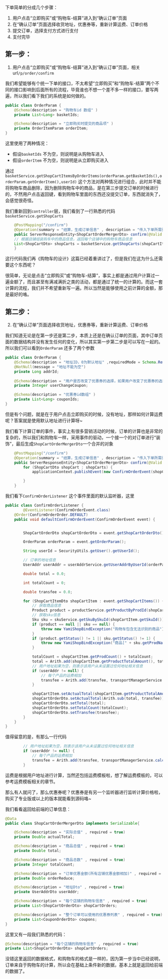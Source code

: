 下单简单的分成几个步骤：

1. 用户点击“立即购买”或“购物车-结算”进入到“确认订单”页面
2. 在“确认订单”页面选择收货地址，优惠券等，重新计算运费、订单价格
3. 提交订单，选择支付方式进行支付
4. 支付完毕



## 第一步：

1. 用户点击“立即购买”或“购物车-结算”进入到“确认订单”页面，相关url`/p/order/confirm`

我们希望能够有个统一下单的接口，不太希望“立即购买”和“购物车-结算”两个不同的接口影响到后面所有的流程，毕竟谁也不想一个差不多一样的接口，要写两遍，所以我们看下我们的系统是如何做的。



```java
public class OrderParam {
	@Schema(description = "购物车id 数组" )
	private List<Long> basketIds;

	@Schema(description = "立即购买时提交的商品项" )
	private OrderItemParam orderItem;
}
```

这里使用了两种情况：

- 假设`basketIds` 不为空，则说明是从购物车进入
- 假设`orderItem` 不为空，则说明是从立即购买进入

通过`basketService.getShopCartItemsByOrderItems(orderParam.getBasketIds(),orderParam.getOrderItem(),userId)` 这个方法对两种情况进行组合，此时并不能将购物车商品删除，因为删除购物车中的商品，是在第三步提交订单的时候进行的，不然用户点击返回键，看到购物车里面的东西还没提交订单，东西就消失了，会感觉很奇怪。



我们重新回到`controller`层，我们看到了一行熟悉的代码`basketService.getShopCarts`

```java
    @PostMapping("/confirm")
    @Operation(summary = "结算，生成订单信息" , description = "传入下单所需要的参数进行下单")
    public ServerResponseEntity<ShopCartOrderMergerDto> confirm(@Valid @RequestBody OrderParam orderParam) {
    // 根据店铺组装购车中的商品信息，返回每个店铺中的购物车商品信息
    List<ShopCartDto> shopCarts = basketService.getShopCarts(shopCartItems);
    }
```

这行代码我们再《购物车的设计》这篇已经着重讲过了，但是我们在这为什么还需要这个东西呢？

很简单，无论是点击“立即购买”或“购物车-结算”，事实上都是通过用户计算过一遍金额了，而且甚至有满减满折之类的活动，都是通过了统一的计算的。而这一套计算的流程，我们并不希望重新写一遍。所以当然是能够使用之前计算的金额，那是最好的咯。





## 第二步：

2. 在“确认订单”页面选择收货地址，优惠券等，重新计算运费、订单价格

我们知道无论是在第一步还是第二步，本质上还是在确认订单的页面，其中订单页面的数据结构并没有发生任何的变化，所以其实第一步第二步是可以写在一起的。所以我们可以看到`OrderParam` 还多了两个参数

```java
public class OrderParam {
	@Schema(description = "地址ID，0为默认地址" ,requiredMode = Schema.RequiredMode.REQUIRED)
	@NotNull(message = "地址不能为空")
	private Long addrId;
	
	@Schema(description = "用户是否改变了优惠券的选择，如果用户改变了优惠券的选择，则完全根据传入参数进行优惠券的选择" )
	private Integer userChangeCoupon;

	@Schema(description = "优惠券id数组" )
	private List<Long> couponIds;
}
```

但是有个问题，就是在于用户点击立即购买的时候，没有地址，那样如何计算运费呢？答案就是使用默认地址进行计算呀~



我们看下计算订单的事件，事实上有很多营销活动的时候，订单的计算也是非常的复杂的，所以我们和购物车一样，采用事件的驱动，一个接一个的对订单进行“装饰”，最后生成`ShopCartOrderMergerDto`一个合并的对象

```java
    @PostMapping("/confirm")
    @Operation(summary = "结算，生成订单信息" , description = "传入下单所需要的参数进行下单")
    public ServerResponseEntity<ShopCartOrderMergerDto> confirm(@Valid @RequestBody OrderParam orderParam) {
        for (ShopCartDto shopCart : shopCarts) {
            applicationContext.publishEvent(new ConfirmOrderEvent(shopCartOrder,orderParam,shopAllShopCartItems));

        }
    }
```

我们看下`ConfirmOrderListener` 这个事件里面的默认监听器，这里



```java
public class ConfirmOrderListener {
        @EventListener(ConfirmOrderEvent.class)
    @Order(ConfirmOrderOrder.DEFAULT)
    public void defaultConfirmOrderEvent(ConfirmOrderEvent event) {


        ShopCartOrderDto shopCartOrderDto = event.getShopCartOrderDto();

        OrderParam orderParam = event.getOrderParam();

        String userId = SecurityUtils.getUser().getUserId();

        // 订单的地址信息
        UserAddr userAddr = userAddrService.getUserAddrByUserId(orderParam.getAddrId(), userId);

        double total = 0.0;

        int totalCount = 0;

        double transfee = 0.0;

        for (ShopCartItemDto shopCartItem : event.getShopCartItems()) {
            // 获取商品信息
            Product product = productService.getProductByProdId(shopCartItem.getProdId());
            // 获取sku信息
            Sku sku = skuService.getSkuBySkuId(shopCartItem.getSkuId());
            if (product == null || sku == null) {
                throw new YamiShopBindException("购物车包含无法识别的商品");
            }
            if (product.getStatus() != 1 || sku.getStatus() != 1) {
                throw new YamiShopBindException("商品[" + sku.getProdName() + "]已下架");
            }

            totalCount = shopCartItem.getProdCount() + totalCount;
            total = Arith.add(shopCartItem.getProductTotalAmount(), total);
            // 用户地址如果为空，则表示该用户从未设置过任何地址相关信息
            if (userAddr != null) {
                // 每个产品的运费相加
                transfee = Arith.add(transfee, transportManagerService.calculateTransfee(shopCartItem, userAddr));
            }

            shopCartItem.setActualTotal(shopCartItem.getProductTotalAmount());
            shopCartOrderDto.setActualTotal(Arith.sub(total, transfee));
            shopCartOrderDto.setTotal(total);
            shopCartOrderDto.setTotalCount(totalCount);
            shopCartOrderDto.setTransfee(transfee);
        }
    }
}
```

值得留意的是，有那么一行代码

```java
        // 用户地址如果为空，则表示该用户从未设置过任何地址相关信息
        if (userAddr != null) {
            // 每个产品的运费相加
            transfee = Arith.add(transfee, transportManagerService.calculateTransfee(shopCartItem, userAddr));
        }
```
运费是根据用户地址进行计算，当然还包括运费模板啦，想了解运费模板的，可以参考运费模板相关的章节。

那么有人就问了，那么优惠券呢？优惠券是有另一个监听器进行监听计算价格啦，购买了专业版或以上的版本就能看到源码咯~



我们看看返回给前端的订单信息：

```java
@Data
public class ShopCartOrderMergerDto implements Serializable{

    @Schema(description = "实际总值" , required = true)
    private Double actualTotal;

    @Schema(description = "商品总值" , required = true)
    private Double total;

    @Schema(description = "商品总数" , required = true)
    private Integer totalCount;

    @Schema(description = "订单优惠金额(所有店铺优惠金额相加)" , required = true)
    private Double orderReduce;

    @Schema(description = "地址Dto" , required = true)
    private UserAddrDto userAddr;

    @Schema(description = "每个店铺的购物车信息" , required = true)
    private List<ShopCartOrderDto> shopCartOrders;

    @Schema(description = "整个订单可以使用的优惠券列表" , required = true)
    private List<CouponOrderDto> coupons;
}

```

这里又有一段我们熟悉的代码：

```java
@Schema(description = "每个店铺的购物车信息" , required = true)
private List<ShopCartOrderDto> shopCartOrders;
```
没错这里返回的数据格式，和购物车的格式是一样的，因为第一步当中已经说明，订单来自于购物车的计算，所以会在基础上条件新的数据，基本上就是返回给前端的数据了。
